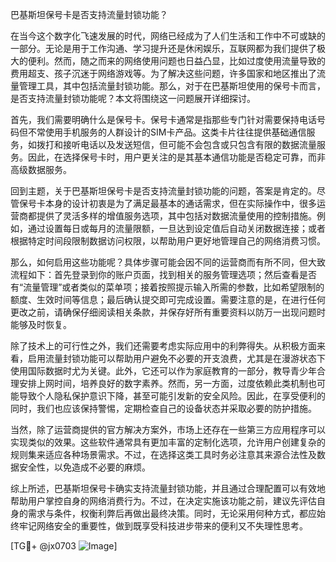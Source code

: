 巴基斯坦保号卡是否支持流量封锁功能？

在当今这个数字化飞速发展的时代，网络已经成为了人们生活和工作中不可或缺的一部分。无论是用于工作沟通、学习提升还是休闲娱乐，互联网都为我们提供了极大的便利。然而，随之而来的网络使用问题也日益凸显，比如过度使用流量导致的费用超支、孩子沉迷于网络游戏等。为了解决这些问题，许多国家和地区推出了流量管理工具，其中包括流量封锁功能。那么，对于在巴基斯坦使用的保号卡而言，是否支持流量封锁功能呢？本文将围绕这一问题展开详细探讨。

首先，我们需要明确什么是保号卡。保号卡通常是指那些专门针对需要保持电话号码但不常使用手机服务的人群设计的SIM卡产品。这类卡片往往提供基础通信服务，如拨打和接听电话以及发送短信，但可能不会包含或只包含有限的数据流量服务。因此，在选择保号卡时，用户更关注的是其基本通信功能是否稳定可靠，而非高级数据服务。

回到主题，关于巴基斯坦保号卡是否支持流量封锁功能的问题，答案是肯定的。尽管保号卡本身的设计初衷是为了满足最基本的通话需求，但在实际操作中，很多运营商都提供了灵活多样的增值服务选项，其中包括对数据流量使用的控制措施。例如，通过设置每日或每月的流量限额，一旦达到设定值后自动关闭数据连接；或者根据特定时间段限制数据访问权限，以帮助用户更好地管理自己的网络消费习惯。

那么，如何启用这些功能呢？具体步骤可能会因不同的运营商而有所不同，但大致流程如下：首先登录到你的账户页面，找到相关的服务管理选项；然后查看是否有“流量管理”或者类似的菜单项；接着按照提示输入所需的参数，比如希望限制的额度、生效时间等信息；最后确认提交即可完成设置。需要注意的是，在进行任何更改之前，请确保仔细阅读相关条款，并保存好所有重要资料以防万一出现问题时能够及时恢复。

除了技术上的可行性之外，我们还需要考虑实际应用中的利弊得失。从积极方面来看，启用流量封锁功能可以帮助用户避免不必要的开支浪费，尤其是在漫游状态下使用国际数据时尤为关键。此外，它还可以作为家庭教育的一部分，教导青少年合理安排上网时间，培养良好的数字素养。然而，另一方面，过度依赖此类机制也可能导致个人隐私保护意识下降，甚至可能引发新的安全风险。因此，在享受便利的同时，我们也应该保持警惕，定期检查自己的设备状态并采取必要的防护措施。

当然，除了运营商提供的官方解决方案外，市场上还存在一些第三方应用程序可以实现类似的效果。这些软件通常具有更加丰富的定制化选项，允许用户创建复杂的规则集来适应各种场景需求。不过，在选择这类工具时务必注意其来源合法性及数据安全性，以免造成不必要的麻烦。

综上所述，巴基斯坦保号卡确实支持流量封锁功能，并且通过合理配置可以有效地帮助用户掌控自身的网络消费行为。不过，在决定实施该功能之前，建议先评估自身的需求与条件，权衡利弊后再做出最终决策。同时，无论采用何种方式，都应始终牢记网络安全的重要性，做到既享受科技进步带来的便利又不失理性思考。

[TG💪+ @jx0703 ![Image](https://github.com/user-attachments/assets/dbca1d08-cadb-493c-b0ec-ad6f7a83f270)]